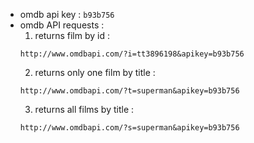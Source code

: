 - omdb api key : `b93b756`
- omdb API requests :
  1. returns film by id :
  ```
  http://www.omdbapi.com/?i=tt3896198&apikey=b93b756
  ```
  2. returns only one film by title :
  ```
  http://www.omdbapi.com/?t=superman&apikey=b93b756
  ```
  3. returns all films by title :
  ```
  http://www.omdbapi.com/?s=superman&apikey=b93b756
  ```
